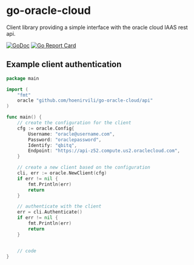 # go-oracle-cloud

Client library providing a simple interface with the oracle cloud IAAS rest api.

[![GoDoc](https://godoc.org/github.com/hoenirvili/go-oracle-cloud?status.svg)](https://godoc.org/github.com/hoenirvili/go-oracle-cloud) [![Go Report Card](https://goreportcard.com/badge/github.com/hoenirvili/go-oracle-cloud)](https://goreportcard.com/report/github.com/hoenirvili/go-oracle-cloud)

## Example client authentication

```go
package main

import (
	"fmt"
	oracle "github.com/hoenirvili/go-oracle-cloud/api"
)

func main() {
	// create the configuration for the client
	cfg := oracle.Config{
		Username: "oracle@username.com",
		Password: "oraclepassword",
		Identify: "qbitq",
		Endpoint: "https://api-z52.compute.us2.oraclecloud.com",
	}

	// create a new client based on the configuration
	cli, err := oracle.NewClient(cfg)
	if err != nil {
		fmt.Println(err)
		return
	}

	// authenticate with the client
	err = cli.Authenticate()
	if err != nil {
		fmt.Println(err)
		return
	}


	// code
}


```
